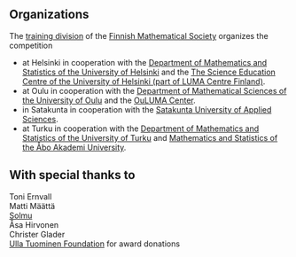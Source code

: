 ---
---

## Organizations

The [training division](http://matematiikkakilpailut.fi) of the
[Finnish Mathematical Society](http://matemaattinenyhdistys.fi)
organizes the competition
* at Helsinki in cooperation with the [Department of Mathematics and
  Statistics of the University of
  Helsinki](http://www.mathstat.helsinki.fi/english/index.html) and
  the [The Science Education Centre of the University of Helsinki
  (part of LUMA Centre
  Finland)](https://www.helsinki.fi/en/science-education).
* at Oulu in cooperation with the [Department of Mathematical Sciences
  of the University of Oulu](http://www.oulu.fi/mathematics) and the
  [OuLUMA Center](http://ouluma.fi/).
* in Satakunta in cooperation with the [Satakunta University of
  Applied Sciences](http://www.samk.fi/en/).
* at Turku in cooperation with the [Department of Mathematics and
  Statistics of the University of
  Turku](http://www.utu.fi/en/units/sci/units/math/Pages/home.aspx)
  and [Mathematics and Statistics of the &Aring;bo Akademi
  University](http://www.abo.fi/fakultet/mnfmatematikochstatistik).

## With special thanks to

Toni Ernvall<br>
Matti M&auml;&auml;tt&auml;<br>
[Solmu](https://matematiikkalehtisolmu.fi)<br>
&Aring;sa Hirvonen<br>
Christer Glader<br>
[Ulla Tuominen Foundation](http://ullatuominen.fi/) for award donations

